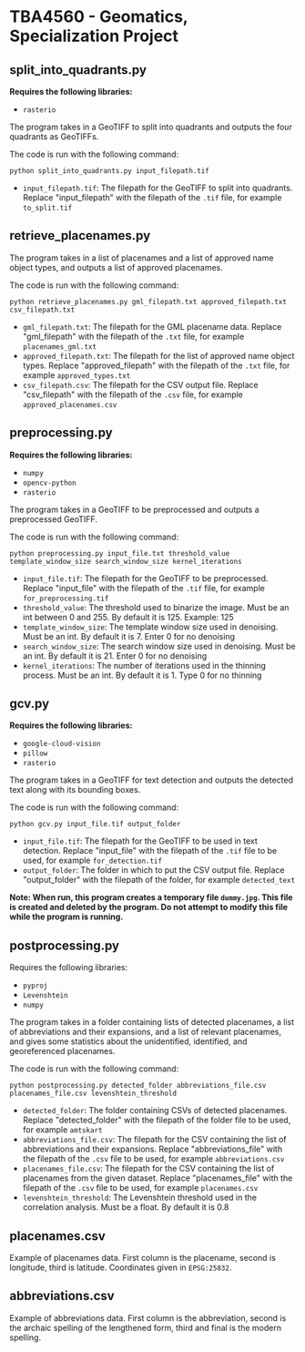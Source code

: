 # TBA4560 - Geomatics, Specialization Project

## split_into_quadrants.py

**Requires the following libraries:**

- `rasterio`

The program takes in a GeoTIFF to split into quadrants and outputs the four quadrants as GeoTIFFs.

The code is run with the following command:
```
python split_into_quadrants.py input_filepath.tif
```

- `input_filepath.tif`: The filepath for the GeoTIFF to split into quadrants. Replace "input_filepath" with the filepath of the `.tif` file, for example `to_split.tif`

## retrieve_placenames.py

The program takes in a list of placenames and a list of approved name object types, and outputs a list of approved placenames. 

The code is run with the following command:
```
python retrieve_placenames.py gml_filepath.txt approved_filepath.txt csv_filepath.txt
```

- `gml_filepath.txt`: The filepath for the GML placename data. Replace "gml_filepath" with the filepath of the `.txt` file, for example `placenames_gml.txt`
- `approved_filepath.txt`: The filepath for the list of approved name object types. Replace "approved_filepath" with the filepath of the `.txt` file, for example `approved_types.txt`
- `csv_filepath.csv`: The filepath for the CSV output file. Replace "csv_filepath" with the filepath of the `.csv` file, for example `approved_placenames.csv`

## preprocessing.py

**Requires the following libraries:**

- `numpy`
- `opencv-python`
- `rasterio`

The program takes in a GeoTIFF to be preprocessed and outputs a preprocessed GeoTIFF.

The code is run with the following command:
```
python preprocessing.py input_file.txt threshold_value template_window_size search_window_size kernel_iterations
```

- `input_file.tif`: The filepath for the GeoTIFF to be preprocessed. Replace "input_file" with the filepath of the `.tif` file, for example `for_preprocessing.tif`
- `threshold_value`: The threshold used to binarize the image. Must be an int between 0 and 255. By default it is 125. Example: 125
- `template_window_size`: The template window size used in denoising. Must be an int. By default it is 7. Enter 0 for no denoising
- `search_window_size`: The search window size used in denoising. Must be an int. By default it is 21. Enter 0 for no denoising
- `kernel_iterations`: The number of iterations used in the thinning process. Must be an int. By default it is 1. Type 0 for no thinning

## gcv.py

**Requires the following libraries:**

- `google-cloud-vision`
- `pillow`
- `rasterio`

The program takes in a GeoTIFF for text detection and outputs the detected text along with its bounding boxes.

The code is run with the following command:
```
python gcv.py input_file.tif output_folder
```

- `input_file.tif`: The filepath for the GeoTIFF to be used in text detection. Replace "input_file" with the filepath of the `.tif` file to be used, for example `for_detection.tif`
- `output_folder`: The folder in which to put the CSV output file. Replace "output_folder" with the filepath of the folder, for example `detected_text`

**Note: When run, this program creates a temporary file `dummy.jpg`. This file is created and deleted by the program. Do not attempt to modify this file while the program is running.**

## postprocessing.py

Requires the following libraries:

- `pyproj`
- `Levenshtein`
- `numpy`

The program takes in a folder containing lists of detected placenames, a list of abbreviations and their expansions, and a list of relevant placenames, and gives some statistics about the unidentified, identified, and georeferenced placenames. 

The code is run with the following command:
```
python postprocessing.py detected_folder abbreviations_file.csv placenames_file.csv levenshtein_threshold
```

- `detected_folder`: The folder containing CSVs of detected placenames. Replace "detected_folder" with the filepath of the folder file to be used, for example `amtskart`
- `abbreviations_file.csv`: The filepath for the CSV containing the list of abbreviations and their expansions. Replace "abbreviations_file" with the filepath of the `.csv` file to be used, for example `abbreviations.csv`
- `placenames_file.csv`: The filepath for the CSV containing the list of placenames from the given dataset. Replace "placenames_file" with the filepath of the `.csv` file to be used, for example `placenames.csv`
- `levenshtein_threshold`: The Levenshtein threshold used in the correlation analysis. Must be a float. By default it is 0.8

## placenames.csv

Example of placenames data. First column is the placename, second is longitude, third is latitude. Coordinates given in `EPSG:25832`.

## abbreviations.csv

Example of abbreviations data. First column is the abbreviation, second is the archaic spelling of the lengthened form, third and final is the modern spelling.